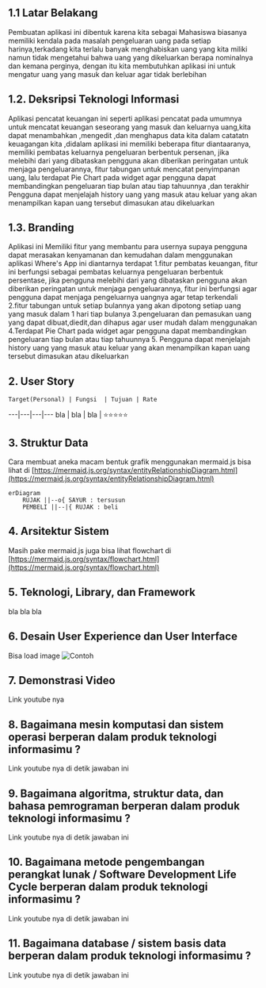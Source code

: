## 1.1 Latar Belakang
Pembuatan aplikasi ini dibentuk karena kita sebagai Mahasiswa biasanya memiliki kendala pada masalah pengeluaran uang pada setiap harinya,terkadang kita terlalu banyak menghabiskan uang yang kita miliki namun tidak mengetahui bahwa uang yang dikeluarkan berapa nominalnya dan kemana perginya, dengan itu kita membutuhkan aplikasi ini untuk mengatur uang yang masuk dan keluar agar tidak berlebihan 

## 1.2. Deksripsi Teknologi Informasi
Aplikasi pencatat keuangan ini seperti aplikasi pencatat pada umumnya untuk mencatat keuangan seseorang yang masuk dan keluarnya uang,kita dapat menambahkan ,mengedit ,dan menghapus data kita dalam catatatn keuagangan kita  ,didalam aplikasi ini memiliki beberapa fitur diantaaranya, memiliki pembatas keluarnya pengeluaran berbentuk persenan, jika melebihi dari yang dibataskan pengguna akan diberikan peringatan untuk menjaga pengeluarannya, fitur tabungan untuk mencatat penyimpanan uang, lalu terdapat Pie Chart pada widget agar pengguna dapat membandingkan pengeluaran tiap bulan atau tiap tahuunnya ,dan terakhir Pengguna dapat menjelajah history uang yang masuk atau keluar yang akan menampilkan kapan uang tersebut dimasukan atau dikeluarkan


## 1.3. Branding
Aplikasi ini Memiliki fitur yang membantu para usernya supaya pengguna dapat merasakan kenyamanan dan kemudahan dalam menggunakan aplikasi Where's App ini  diantarnya terdapat 
1.fitur pembatas keuangan, fitur ini berfungsi sebagai pembatas keluarnya pengeluaran berbentuk persentase, jika pengguna melebihi dari yang dibataskan pengguna akan diberikan peringatan untuk menjaga pengeluarannya, fitur ini berfungsi agar pengguna dapat menjaga pengeluarnya uangnya agar tetap terkendali
2.fitur tabungan untuk setiap bulannya yang akan dipotong setiap uang yang masuk dalam 1 hari tiap bulanya
3.pengeluaran dan pemasukan uang yang dapat dibuat,diedit,dan dihapus agar user mudah dalam menggunakan
4.Terdapat Pie Chart pada widget agar pengguna dapat membandingkan pengeluaran tiap bulan atau tiap tahuunnya
5. Pengguna dapat menjelajah history uang yang masuk atau keluar yang akan menampilkan kapan uang tersebut dimasukan atau dikeluarkan
## 2. User Story

    Target(Personal) | Fungsi  | Tujuan | Rate
---|---|---|---
bla | bla | bla | ⭐⭐⭐⭐⭐

## 3. Struktur Data

Cara membuat aneka macam bentuk grafik menggunakan mermaid.js bisa lihat di [https://mermaid.js.org/syntax/entityRelationshipDiagram.html](https://mermaid.js.org/syntax/entityRelationshipDiagram.html) 

```mermaid
erDiagram
    RUJAK ||--o{ SAYUR : tersusun
    PEMBELI ||--|{ RUJAK : beli
```

## 4. Arsitektur Sistem

Masih pake mermaid.js juga bisa lihat flowchart di [https://mermaid.js.org/syntax/flowchart.html](https://mermaid.js.org/syntax/flowchart.html)

## 5. Teknologi, Library, dan Framework

bla bla bla

## 6. Desain User Experience dan User Interface

Bisa load image 
![Contoh](https://fastly.picsum.photos/id/318/536/354.jpg?hmac=Ixy-wle80nudIR_cmnF1iY2y6rMUH7_9sk-BP1fTpM8)

## 7. Demonstrasi Video

Link youtube nya

## 8. Bagaimana mesin komputasi dan sistem operasi berperan dalam produk teknologi informasimu ?

Link youtube nya di detik jawaban ini

## 9. Bagaimana algoritma, struktur data, dan bahasa pemrograman berperan dalam produk teknologi informasimu ?

Link youtube nya di detik jawaban ini

## 10. Bagaimana metode pengembangan perangkat lunak / Software Development Life Cycle berperan dalam produk teknologi informasimu ?

Link youtube nya di detik jawaban ini

## 11. Bagaimana database / sistem basis data berperan dalam produk teknologi informasimu ?

Link youtube nya di detik jawaban ini
